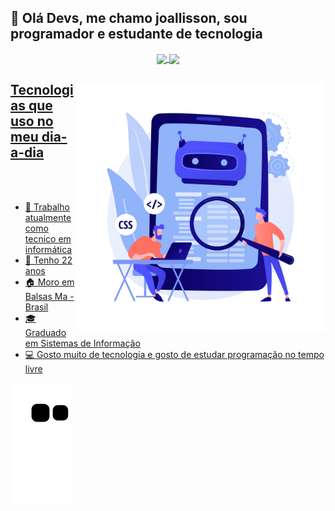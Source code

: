 ## 👋 Olá Devs, me chamo joallisson, sou programador e estudante de tecnologia

<div align="center" padding-bottom="50em">
  <a href="https://github.com/Joallisson"/>
  <img align="center" height="200em"src="https://github-readme-stats.vercel.app/api?username=Joallisson&show_icons=true&theme=dark&include_all_commits=true&count_private=true"/>
  <img align="center" height="200em" src="https://github-readme-stats.vercel.app/api/top-langs/?username=Joallisson&layout=compact&langs_count=7&theme=dark"/>
</div>


<img border="solid 5px" align="right" width="400em" src="devs.jpg"/>

## Tecnologias que uso no meu dia-a-dia  
 
 <br/>
 <br/>
 
- 💼 Trabalho atualmente como tecnico em informática
- 👨 Tenho 22 anos
- 🏠 Moro em Balsas Ma - Brasil
- 🎓 Graduado em Sistemas de Informação
- 💻 Gosto muito de tecnologia e gosto de estudar programação no tempo livre
 
 ![Snake animation](https://github.com/Joallisson/Joallisson/blob/output/github-contribution-grid-snake.svg)
